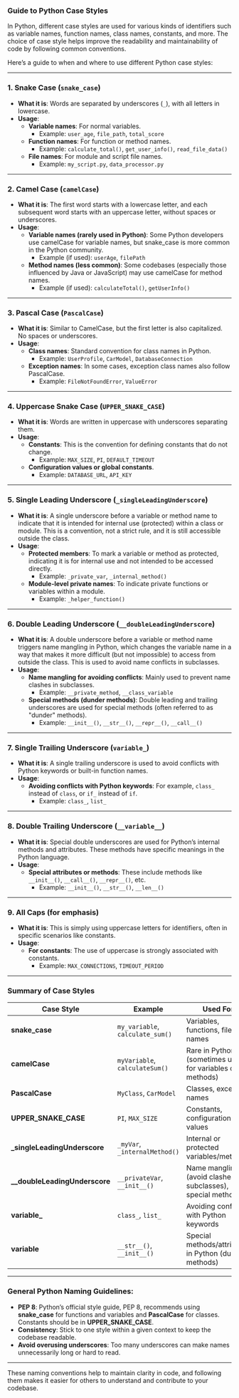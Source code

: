 ### Guide to Python Case Styles

In Python, different case styles are used for various kinds of identifiers such as variable names, function names, class names, constants, and more. The choice of case style helps improve the readability and maintainability of code by following common conventions.

Here’s a guide to when and where to use different Python case styles:

---

### 1. **Snake Case (`snake_case`)**
- **What it is**: Words are separated by underscores (`_`), with all letters in lowercase.
- **Usage**:
  - **Variable names**: For normal variables.
    - Example: `user_age`, `file_path`, `total_score`
  - **Function names**: For function or method names.
    - Example: `calculate_total()`, `get_user_info()`, `read_file_data()`
  - **File names**: For module and script file names.
    - Example: `my_script.py`, `data_processor.py`

---

### 2. **Camel Case (`camelCase`)**
- **What it is**: The first word starts with a lowercase letter, and each subsequent word starts with an uppercase letter, without spaces or underscores.
- **Usage**:
  - **Variable names (rarely used in Python)**: Some Python developers use camelCase for variable names, but snake_case is more common in the Python community.
    - Example (if used): `userAge`, `filePath`
  - **Method names (less common)**: Some codebases (especially those influenced by Java or JavaScript) may use camelCase for method names.
    - Example (if used): `calculateTotal()`, `getUserInfo()`

---

### 3. **Pascal Case (`PascalCase`)**
- **What it is**: Similar to CamelCase, but the first letter is also capitalized. No spaces or underscores.
- **Usage**:
  - **Class names**: Standard convention for class names in Python.
    - Example: `UserProfile`, `CarModel`, `DatabaseConnection`
  - **Exception names**: In some cases, exception class names also follow PascalCase.
    - Example: `FileNotFoundError`, `ValueError`

---

### 4. **Uppercase Snake Case (`UPPER_SNAKE_CASE`)**
- **What it is**: Words are written in uppercase with underscores separating them.
- **Usage**:
  - **Constants**: This is the convention for defining constants that do not change.
    - Example: `MAX_SIZE`, `PI`, `DEFAULT_TIMEOUT`
  - **Configuration values or global constants**.
    - Example: `DATABASE_URL`, `API_KEY`

---

### 5. **Single Leading Underscore (`_singleLeadingUnderscore`)**
- **What it is**: A single underscore before a variable or method name to indicate that it is intended for internal use (protected) within a class or module. This is a convention, not a strict rule, and it is still accessible outside the class.
- **Usage**:
  - **Protected members**: To mark a variable or method as protected, indicating it is for internal use and not intended to be accessed directly.
    - Example: `_private_var`, `_internal_method()`
  - **Module-level private names**: To indicate private functions or variables within a module.
    - Example: `_helper_function()`

---

### 6. **Double Leading Underscore (`__doubleLeadingUnderscore`)**
- **What it is**: A double underscore before a variable or method name triggers name mangling in Python, which changes the variable name in a way that makes it more difficult (but not impossible) to access from outside the class. This is used to avoid name conflicts in subclasses.
- **Usage**:
  - **Name mangling for avoiding conflicts**: Mainly used to prevent name clashes in subclasses.
    - Example: `__private_method`, `__class_variable`
  - **Special methods (dunder methods)**: Double leading and trailing underscores are used for special methods (often referred to as "dunder" methods).
    - Example: `__init__()`, `__str__()`, `__repr__()`, `__call__()`

---

### 7. **Single Trailing Underscore (`variable_`)**
- **What it is**: A single trailing underscore is used to avoid conflicts with Python keywords or built-in function names.
- **Usage**:
  - **Avoiding conflicts with Python keywords**: For example, `class_` instead of `class`, or `if_` instead of `if`.
    - Example: `class_`, `list_`

---

### 8. **Double Trailing Underscore (`__variable__`)**
- **What it is**: Special double underscores are used for Python’s internal methods and attributes. These methods have specific meanings in the Python language.
- **Usage**:
  - **Special attributes or methods**: These include methods like `__init__()`, `__call__()`, `__repr__()`, etc.
    - Example: `__init__()`, `__str__()`, `__len__()`

---

### 9. **All Caps (for emphasis)**
- **What it is**: This is simply using uppercase letters for identifiers, often in specific scenarios like constants.
- **Usage**:
  - **For constants**: The use of uppercase is strongly associated with constants.
    - Example: `MAX_CONNECTIONS`, `TIMEOUT_PERIOD`

---

### Summary of Case Styles

| **Case Style**            | **Example**                    | **Used For**                                               |
|---------------------------|--------------------------------|------------------------------------------------------------|
| **snake_case**             | `my_variable`, `calculate_sum()` | Variables, functions, file names                           |
| **camelCase**              | `myVariable`, `calculateSum()` | Rare in Python (sometimes used for variables or methods)    |
| **PascalCase**             | `MyClass`, `CarModel`          | Classes, exception names                                    |
| **UPPER_SNAKE_CASE**       | `PI`, `MAX_SIZE`               | Constants, configuration values                             |
| **_singleLeadingUnderscore**| `_myVar`, `_internalMethod()`  | Internal or protected variables/methods                     |
| **__doubleLeadingUnderscore**| `__privateVar`, `__init__()`   | Name mangling (avoid clashes in subclasses), special methods|
| **variable_**              | `class_`, `list_`              | Avoiding conflicts with Python keywords                    |
| **__variable__**           | `__str__()`, `__init__()`      | Special methods/attributes in Python (dunder methods)       |

---

### General Python Naming Guidelines:
- **PEP 8**: Python’s official style guide, PEP 8, recommends using **snake_case** for functions and variables and **PascalCase** for classes. Constants should be in **UPPER_SNAKE_CASE**.
- **Consistency**: Stick to one style within a given context to keep the codebase readable.
- **Avoid overusing underscores**: Too many underscores can make names unnecessarily long or hard to read.

---

These naming conventions help to maintain clarity in code, and following them makes it easier for others to understand and contribute to your codebase.